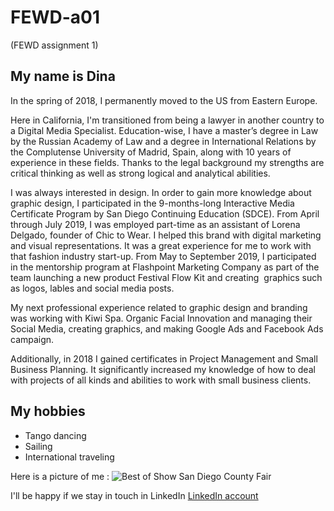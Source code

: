 # FEWD-a01
 (FEWD assignment 1)
## My name is Dina
 
In the spring of 2018, I permanently moved to the US from Eastern Europe. 

Here in California, I'm transitioned from being a lawyer in another country to a Digital Media Specialist. Education-wise, I have a master’s degree in Law by the Russian Academy of Law and a degree in International Relations by the Complutense University of Madrid, Spain, along with 10 years of experience in these fields. Thanks to the legal background my strengths are critical thinking as well as strong logical and analytical abilities.

I was always interested in design. In order to gain more knowledge about graphic design, I participated in the 9-months-long Interactive Media Certificate Program by San Diego Continuing Education (SDCE). From April through July 2019, I was employed part-time as an assistant of Lorena Delgado, founder of Chic to Wear. I helped this brand with digital marketing and visual representations. It was a great experience for me to work with that fashion industry start-up. From May to September 2019, I participated in the mentorship program at Flashpoint Marketing Company as part of the team launching a new product Festival Flow Kit and creating  graphics such as logos, lables and social media posts.

My next professional experience related to graphic design and branding was working with Kiwi Spa. Organic Facial Innovation and managing their Social Media, creating graphics, and making Google Ads and Facebook Ads campaign.

Additionally, in 2018 I gained certificates in Project Management and Small Business Planning. It significantly increased my knowledge of how to deal with projects of all kinds and abilities to work with small business clients.


## My hobbies
* Tango dancing
* Sailing
* International traveling 

Here is a picture of me :
![Best of Show San Diego County Fair](https://media-exp1.licdn.com/dms/image/C5622AQETXVXReQOoNA/feedshare-shrink_8192/0?e=1584576000&v=beta&t=Ht8ZgCaeb9Q-mJaoy-qPlNVo3vltVwaLu5tiuWCFYg0)

I'll be happy if we stay in touch in LinkedIn [LinkedIn account](https://www.linkedin.com/in/diana-tikhonovskova-garcia-4a4b8019b/)
